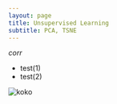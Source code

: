 ```yaml
---
layout: page
title: Unsupervised Learning
subtitle: PCA, TSNE
---
```

*corr*
* test(1)
* test(2)


![koko](https://github.com/CYLiu2019/CS7641-Machine-Learning-Project/blob/gh-pages/assets/img/avatar-icon.png "Logo Title Text 1")

